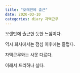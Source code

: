 ```yaml
---
title: "오래만에 출근"
date: 2020-03-10
categories: diary 자택근무
---
```

오랜만에 출근한 듯한 느낌이다.

역시 회사에서는 점심 이후에는 졸렵다.

자택근무와는 사못 다르다.

이래서 프리하나 싶다.
